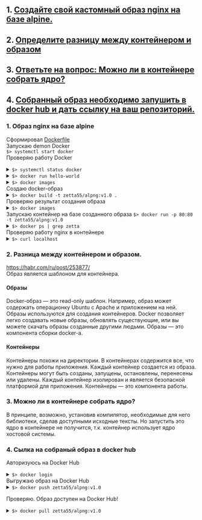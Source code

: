 ## 1. [Создайте свой кастомный образ nginx на базе alpine.](#createimage)
## 2. [Определите разницу между контейнером и образом](#whatdiff)
## 3. [Ответьте на вопрос: Можно ли в контейнере собрать ядро?](#answer)
## 4. [Собранный образ необходимо запушить в docker hub и дать ссылку на ваш репозиторий.](#pushimage)

### 1. Образ nginx на базе alpine <a name="createimage"></a>  
Сформировал [Dockerfile](docker/Dockerfile)   
Запускаю demon Docker  
<code>$> systemctl start docker</code>  
Проверяю работу Docker
<details><summary><code>$> systemctl status docker </code></summary>
      
```shell
● docker.service - Docker Application Container Engine
   Loaded: loaded (/usr/lib/systemd/system/docker.service; disabled; vendor preset: disabled)
   Active: active (running) since Ср 2021-03-03 14:27:20 MSK; 8min ago
     Docs: https://docs.docker.com
 Main PID: 10095 (dockerd)
    Tasks: 16
   Memory: 162.2M
   CGroup: /system.slice/docker.service
           └─10095 /usr/bin/dockerd -H fd:// --containerd=/run/containerd/containerd.sock
```
</details> 
<details><summary><code>$> docker run hello-world</code></summary>
      
```shell

Hello from Docker!
This message shows that your installation appears to be working correctly.
```
</details> 
<details><summary><code>$> docker images</code></summary>
      
```shell
REPOSITORY    TAG       IMAGE ID       CREATED         SIZE
hello-world   latest    bf756fb1ae65   14 months ago   13.3kB
```
</details> 
Создаю docker-образ 
<details><summary><code>$> docker build -t zetta55/alpng:v1.0 .</code></summary>
      
```shell
Sending build context to Docker daemon   5.12kB
Step 1/8 : FROM alpine:3.13
 ---> 28f6e2705743
Step 2/8 : RUN apk update && apk add nginx && rm -rf /var/cache/apk/*
 ---> Running in 027d77e02e54
fetch https://dl-cdn.alpinelinux.org/alpine/v3.13/main/x86_64/APKINDEX.tar.gz
fetch https://dl-cdn.alpinelinux.org/alpine/v3.13/community/x86_64/APKINDEX.tar.gz
v3.13.2-58-ge3f19cedc6 [https://dl-cdn.alpinelinux.org/alpine/v3.13/main]
v3.13.2-57-gb49ace1568 [https://dl-cdn.alpinelinux.org/alpine/v3.13/community]
OK: 13877 distinct packages available
(1/2) Installing pcre (8.44-r0)
(2/2) Installing nginx (1.18.0-r13)
Executing nginx-1.18.0-r13.pre-install
Executing nginx-1.18.0-r13.post-install
Executing busybox-1.32.1-r3.trigger
OK: 7 MiB in 16 packages
Removing intermediate container 027d77e02e54
 ---> c3b12435a1ca
Step 3/8 : RUN adduser -D -g 'www' www && mkdir /www && chown -R www:www /var/lib/nginx && chown -R www:www /www
 ---> Running in 76f8135645f5
Removing intermediate container 76f8135645f5
 ---> d4c904e0f88d
Step 4/8 : RUN mkdir -p /run/nginx
 ---> Running in be72637aa5f9
Removing intermediate container be72637aa5f9
 ---> 2439d94bc9c7
Step 5/8 : COPY index.html /www
 ---> 4a4988ad0c6f
Step 6/8 : COPY nginx.conf /etc/nginx/nginx.conf
 ---> f7c4f182eaa6
Step 7/8 : EXPOSE 80
 ---> Running in 1f0ee6b6a3c3
Removing intermediate container 1f0ee6b6a3c3
 ---> ec6b8e29f356
Step 8/8 : CMD ["nginx", "-g", "daemon off;"]
 ---> Running in 52a04964c05f
Removing intermediate container 52a04964c05f
 ---> f9ac11d6cb47
Successfully built f9ac11d6cb47
Successfully tagged zetta55/alpng:v1.0
```
</details> 
Проверяю результат создания образа
<details><summary><code>$> docker images</code></summary>
      
```shell
REPOSITORY      TAG       IMAGE ID       CREATED          SIZE
zetta55/alpng   v1.0      f9ac11d6cb47   13 seconds ago   7.04MB
alpine          3.13      28f6e2705743   13 days ago      5.61MB
hello-world     latest    bf756fb1ae65   14 months ago    13.3kB
```
</details> 
Запускаю контейнер на базе созданного образа
<code>$> docker run -p 80:80 -t zetta55/alpng:v1.0</code>

<details><summary><code>$> docker ps | grep zetta</code></summary>
      
```shell
d0ef7b36480e   zetta55/alpng:v1.0   "nginx -g 'daemon of…"   4 seconds ago   Up 3 seconds   0.0.0.0:80->80/tcp   jovial_hypatia
```
</details> 
Проверяю работу nginx в контейнере
<details><summary><code>$> curl localhost</code></summary>
      
```shell
<!DOCTYPE html>
<html lang="en">
<head>
    <meta charset="utf-8" />
    <title>HTML5</title>
</head>
<body>
    Server is online
</body>
</html>
```
</details> 

### 2. Разница между контейнером и образом. <a name="whatdiff"></a>  
https://habr.com/ru/post/253877/  
Образ является шаблоном для контейнера.  
#### Образы  
Docker-образ — это read-only шаблон. Например, образ может содержать операционку Ubuntu c Apache и приложением на ней. Образы используются для создания контейнеров. Docker позволяет легко создавать новые образы, обновлять существующие, или вы можете скачать образы созданные другими людьми. Образы — это компонента сборки docker-а.  
#### Контейнеры  
Контейнеры похожи на директории. В контейнерах содержится все, что нужно для работы приложения. Каждый контейнер создается из образа. Контейнеры могут быть созданы, запущены, остановлены, перенесены или удалены. Каждый контейнер изолирован и является безопасной платформой для приложения. Контейнеры — это компонента работы.


### 3. Можно ли в контейнере собрать ядро? <a name="answer"></a>  
В принципе, возможно, установив компилятор, необходимые для него библиотеки, сделав доступными исходные тексты. Но запустить это ядро в контейнере не получится, т.к. контейнер использует ядро хостовой системы.

### 4. Сылка на собраный образ в docker hub <a name="pushimage"></a>
Авторизуюсь на Docker Hub
<details><summary><code>$> docker login </code></summary>
      
```shell
Login with your Docker ID to push and pull images from Docker Hub. If you don't have a Docker ID, head over to https://hub.docker.com to create one.
Username: zetta55
Password: 
WARNING! Your password will be stored unencrypted in /home/discentem/.docker/config.json.
Configure a credential helper to remove this warning. See
https://docs.docker.com/engine/reference/commandline/login/#credentials-store

Login Succeeded
```
</details> 
Выгружаю образ на Docker Hub
<details><summary><code>$> docker push zetta55/alpng:v1.0</code></summary>
      
```shell
The push refers to repository [docker.io/zetta55/alpng]
88885cbd49ba: Pushed 
78f5ead21337: Pushed 
26728a4a01b5: Pushed 
dcee2c006940: Pushed 
cba4d50c4c21: Pushed 
cb381a32b229: Mounted from library/alpine 
v1.0: digest: sha256:1d99eb80a4171f1cba3d8826c0240215dca5a63f5ce91b558e382150dcaea9f5 size: 1567
```
</details> 

Проверяю. Образ доступен на Docker Hub!
<details><summary><code>$> docker pull zetta55/alpng:v1.0</code></summary>
      
```shell
v1.0: Pulling from zetta55/alpng
ba3557a56b15: Pull complete 
0789809e908a: Pull complete 
5e74dc7d7677: Pull complete 
584f40acd761: Pull complete 
63110641bc6e: Pull complete 
5a4cd0f41c98: Pull complete 
Digest: sha256:1d99eb80a4171f1cba3d8826c0240215dca5a63f5ce91b558e382150dcaea9f5
Status: Downloaded newer image for zetta55/alpng:v1.0
docker.io/zetta55/alpng:v1.0
```
</details> 
